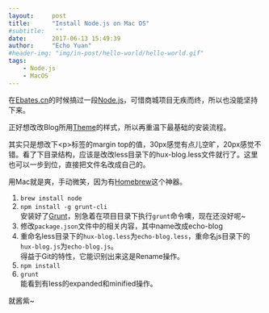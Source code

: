 ```yaml
---
layout:     post
title:      "Install Node.js on Mac OS"
#subtitle:   ""
date:       2017-06-13 15:49:39
author:     "Echo Yuan"
#header-img: "img/in-post/hello-world/hello-world.gif"
tags:
    - Node.js
    - MacOS
---
```

在[Ebates.cn](https://www.ebates.cn/)的时候搞过一段[Node.js](https://nodejs.org/en/)，可惜商城项目无疾而终，所以也没能坚持下来。

正好想改改Blog所用[Theme](https://github.com/Huxpro/huxpro.github.io)的样式，所以再重温下最基础的安装流程。

其实只是想改下\<p\>标签的margin top的值，30px感觉有点儿空旷，20px感觉不错。看了下目录结构，应该是改改less目录下的hux-blog.less文件就行了。这里也可以一步到位，直接把文件名改成自己的。

用Mac就是爽，手动微笑，因为有[Homebrew](https://brew.sh/)这个神器。

1. `brew install node`
2. `npm install -g grunt-cli`  
    安装好了[Grunt](https://gruntjs.com)，别急着在项目目录下执行`grunt`命令噢，现在还没好呢~
3. 修改`package.json`文件中的相关内容，其中name改成echo-blog
4. 重命名less目录下的`hux-blog.less`为`echo-blog.less`，重命名js目录下的`hux-blog.js`为`echo-blog.js`。  
   得益于Git的特性，它能识别出来这是Rename操作。
5. `npm install`
6. `grunt`  
   能看到有less的expanded和minified操作。

就酱紫~